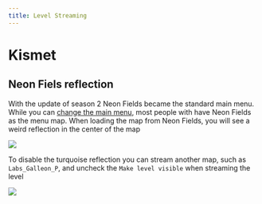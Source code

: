 ```yaml
---
title: Level Streaming
---
```

# Kismet

<!-- general use of level streaming -->

<!-- content browser - level streaming -->

<!-- example of level streaming -->

## Neon Fiels reflection

With the update of season 2 Neon Fields became the standard main menu. While you can [change the main menu](), most people with have Neon Fields as the menu map. When loading the map from Neon Fields, you will see a weird reflection in the center of the map

![](~@images/kismet/guide/neon_fields_reflection.png)

To disable the turquoise reflection you can stream another map, such as `Labs_Galleon_P`, and uncheck the `Make level visible` when streaming the level 

![](~@images/kismet/guide/neon_fields_stream_level.png)